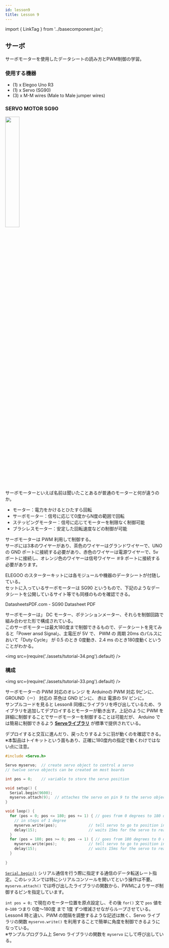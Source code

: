 ```yaml
---
id: lesson9
title: Lesson 9  
---
```

import { LinkTag } from '../basecomponent.jsx';

## サーボ
サーボモーターを使用したデータシートの読み方とPWM制御の学習。  

### 使用する機器  

* (1) x Elegoo Uno R3  
* (1) x Servo (SG90)  
* (3) x M-M wires (Male to Male jumper wires)  

### SERVO MOTOR SG90  

<img src="https://akizukidenshi.com/img/goods/L/M-08761.jpg" width="30%"/>  

サーボモーターといえば名前は聞いたことあるが普通のモーターと何が違うのか。  

* モーター：電力をかけるとひたすら回転  
* サーボモーター：信号に応じて0度からN度の範囲で回転  
* ステッピングモーター：信号に応じてモーターを制限なく制御可能  
* ブラシレスモーター：安定した回転速度などの制御が可能  

サーボモーターは PWM 利用して制御する。  
サーボには3本のワイヤーがあり、茶色のワイヤーはグランドワイヤーで、UNO の GND ポートに接続する必要があり、赤色のワイヤーは電源ワイヤーで、5v ポートに接続し、オレンジ色のワイヤーは信号ワイヤー ＃9 ポートに接続する必要があります。  

ELEGOO のスターターキットには各モジュールや機器のデータシートが付随している。  
セットに入っているサーボモーターは SG90 というもので、下記のようなデータシートを公開しているサイト等でも同様のものを確認できる。  

<LinkTag url="https://datasheetspdf.com/datasheet/SG90.html">DatasheetsPDF.com - SG90 Datasheet PDF</LinkTag>

サーボモーターは」 DC モーター、ポテンションメーター、それらを制御回路で組み合わせた形で構成されている。  
このサーボモーターは最大180度まで制御できるもので、データシートを見てみると「Power ansd Signal」、主電圧が 5V で、 PWM の 周期 20ms のパルスにおいて「Duty Cycle」 が 0.5 のとき 0度動き、2.4 ms のとき180度動くということがわかる。  

<img src={require('./assets/tutorial-34.png').default} /> 

### 構成  

<img src={require('./assets/tutorial-33.png').default} /> 

サーボモーターの PWM 対応のオレンジ を Arduinoの PWM 対応 9ピンに、 
GROUND（ー） 対応の 茶色は GND ピンに、
赤は 電源の 5V ピンに。  
サンプルコードを見ると Lesson8 同様にライブラリを呼び出しているため、ライブラリを追加してデプロイするとモーターが動き出す。上記のように PWM を詳細に制御することでサーボモーターを制御することは可能だが、 Arduino では簡易に制御できるよう [**Servoライブラリ**](https://www.arduino.cc/reference/en/libraries/servo/) が標準で提供されている。  

デプロイすると交互に進んだり、戻ったりするように羽が動くのを確認できる。  
※本製品はトイキットという面もあり、正確に180度内の指定で動くわけではない点に注意。  

```c
#include <Servo.h>

Servo myservo;  // create servo object to control a servo
// twelve servo objects can be created on most boards

int pos = 0;    // variable to store the servo position

void setup() {
  Serial.begin(9600);
  myservo.attach(9);  // attaches the servo on pin 9 to the servo object
}

void loop() {
  for (pos = 0; pos <= 180; pos += 1) { // goes from 0 degrees to 180 degrees
    // in steps of 1 degree
    myservo.write(pos);              // tell servo to go to position in variable 'pos'
    delay(15);                       // waits 15ms for the servo to reach the position
  }
  for (pos = 180; pos >= 0; pos -= 1) { // goes from 180 degrees to 0 degrees
    myservo.write(pos);              // tell servo to go to position in variable 'pos'
    delay(15);                       // waits 15ms for the servo to reach the position
  }
 
}
```

[`Serial.begin()`](https://www.arduino.cc/reference/en/language/functions/communication/serial/begin/) シリアル通信を行う際に指定する通信のデータ転送レート指定。このレッスンでは特にシリアルコンソールを開いてという操作は不要。  
`myservo.attach()` では呼び出したライブラリの関数から、PWMによりサーボ制御するピンを指定しています。  

`int pos = 0;` で現在のモーター位置を原点設定し、その後 `for()` 文で `pos` 値を `0~180` つまり 0度～180度 まで 1度 ずつ増減させながらループさせている。 Lesson4 時と違い、PWM の間隔を調整するような記述は無く、Servo ライブラリの関数 `myservo.write()` を利用することで簡単に角度を制御できるようになっている。  
※サンプルプログラム上 Servo ライブラリの関数を `myservo` にして呼び出している。  
